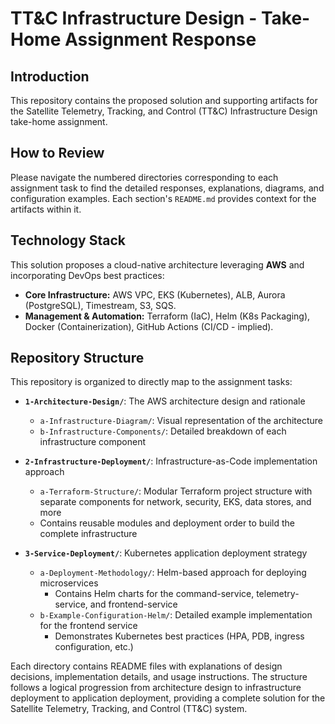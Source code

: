 # TT&C Infrastructure Design - Take-Home Assignment Response

## Introduction

This repository contains the proposed solution and supporting artifacts for the Satellite Telemetry, Tracking, and Control (TT&C) Infrastructure Design take-home assignment.


## How to Review

Please navigate the numbered directories corresponding to each assignment task to find the detailed responses, explanations, diagrams, and configuration examples. Each section's `README.md` provides context for the artifacts within it.


## Technology Stack

This solution proposes a cloud-native architecture leveraging **AWS** and incorporating DevOps best practices:

* **Core Infrastructure:** AWS VPC, EKS (Kubernetes), ALB, Aurora (PostgreSQL), Timestream, S3, SQS.
* **Management & Automation:** Terraform (IaC), Helm (K8s Packaging), Docker (Containerization), GitHub Actions (CI/CD - implied).


## Repository Structure

This repository is organized to directly map to the assignment tasks:

* **`1-Architecture-Design/`**: The AWS architecture design and rationale
  * `a-Infrastructure-Diagram/`: Visual representation of the architecture
  * `b-Infrastructure-Components/`: Detailed breakdown of each infrastructure component

* **`2-Infrastructure-Deployment/`**: Infrastructure-as-Code implementation approach
  * `a-Terraform-Structure/`: Modular Terraform project structure with separate components for network, security, EKS, data stores, and more
  * Contains reusable modules and deployment order to build the complete infrastructure

* **`3-Service-Deployment/`**: Kubernetes application deployment strategy
  * `a-Deployment-Methodology/`: Helm-based approach for deploying microservices
    * Contains Helm charts for the command-service, telemetry-service, and frontend-service
  * `b-Example-Configuration-Helm/`: Detailed example implementation for the frontend service
    * Demonstrates Kubernetes best practices (HPA, PDB, ingress configuration, etc.)

Each directory contains README files with explanations of design decisions, implementation details, and usage instructions. The structure follows a logical progression from architecture design to infrastructure deployment to application deployment, providing a complete solution for the Satellite Telemetry, Tracking, and Control (TT&C) system.
